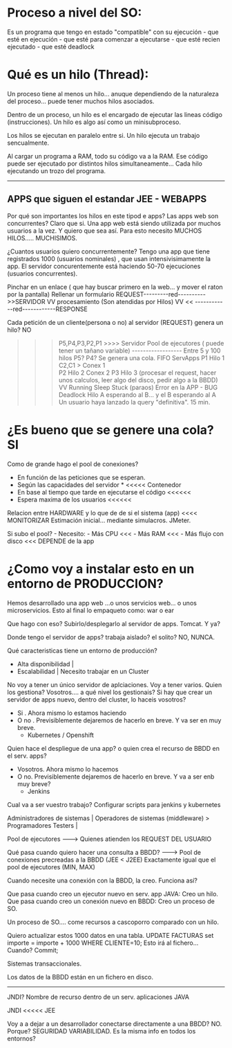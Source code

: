 # Proceso a nivel del SO:

Es un programa que tengo en estado "compatible" con su ejecución
    - que esté en ejecución
    - que esté para comenzar a ejecutarse
    - que esté recien ejecutado
    - que esté deadlock
    
# Qué es un hilo (Thread):

Un proceso tiene al menos un hilo... anuque dependiendo de la naturaleza del proceso... 
puede tener muchos hilos asociados.

Dentro de un proceso, un hilo es el encargado de ejecutar las lineas código (instrucciones).
Un hilo es algo así como un minisubproceso.

Los hilos se ejecutan en paralelo entre si.
    Un hilo ejecuta un trabajo sencualmente.
    
Al cargar un programa a RAM, todo su código va a la RAM.
Ese código puede ser ejecutado por distintos hilos simultaneamente... 
Cada hilo ejecutando un trozo del programa.

-----------------------------------------------------
APPS que siguen el estandar JEE - WEBAPPS
-----------------------------------------------------
Por qué son importantes los hilos en este tipod e apps?
Las apps web son concurrentes? Claro que si.
Una app web está siendo utilizada por muchos usuarios a la vez.
Y quiero que sea así.
Para esto necesito MUCHOS HILOS..... MUCHISIMOS.

¿Cuantos usuarios quiero concurrentemente?
Tengo una app que tiene registrados 1000 (usuarios nominales) , que usan intensivisimamente la app.
El servidor concurentemente está haciendo 50-70 ejecuciones (usuarios concurrentes).
    
Pinchar en un enlace ( que hay buscar primero en la web... y mover el raton por la pantalla)
Rellenar un formulario
REQUEST---------red---------->>SERVIDOR
                                  VV
                             procesamiento (Son atendidas por Hilos)
                                  VV
<<  ------------red------------RESPONSE


Cada petición de un cliente(persona o no) al servidor (REQUEST) genera un hilo? NO

>>> P5,P4,P3,P2,P1 >>>> Servidor
                                Pool de ejecutores ( puede tener un tañano variable)
                                ------------------ Entre 5 y 100 hilos
        P5? P4? Se genera una cola. FIFO                ServApps
                            P1    Hilo 1        C2,C1  >   Conex 1      
                            P2    Hilo 2                   Conex 2
                            P3    Hilo 3 (procesar el request, hacer unos calculos, leer algo del disco, pedir algo a la BBDD)
                                    VV
                                    Running
                                    Sleep
                                    Stuck (paraos)
                                        Error en la APP - BUG Deadlock Hilo A esperando al B... y el B esperando al A 
                                        Un usuario haya lanzado la query "definitiva". 15 min. 
                                    
# ¿Es bueno que se genere una cola? SI
Como de grande hago el pool de conexiones?
- En función de las peticiones que se esperan.
- Según las capacidades del servidor * <<<<<  Contenedor
- En base al tiempo que tarde en ejecutarse el código  <<<<<<
- Espera maxima de los usuarios   <<<<<<

Relacion entre HARDWARE y lo que de de si el sistema (app) <<<< MONITORIZAR
Estimación inicial... mediante simulacros. JMeter.

Si subo el pool?
    - Necesito: 
        - Más CPU               <<< 
        - Más RAM               <<< 
        - Más flujo con disco   <<<
    DEPENDE de la app

# ¿Como voy a instalar esto en un entorno de PRODUCCION?
Hemos desarrollado una app web ...o unos servicios web... o unos microservicios.
Esto al final lo empaqueto como: war o ear

Que hago con eso? Subirlo/desplegarlo al servidor de apps. Tomcat.
Y ya?

Donde tengo el servidor de apps? trabaja aislado? el solito?
NO, NUNCA.

Qué caracteristicas tiene un entorno de producción?
- Alta disponibilidad   |
- Escalabilidad         |   Necesito trabajar en un Cluster

No voy a tener un único servidor de aplciaciones. Voy a tener varios.
Quien los gestiona? Vosotros.... a qué nivel los gestionais?
Si hay que crear un servidor de apps nuevo, dentro del cluster, lo haceis vosotros?
- Si   . Ahora mismo lo estamos haciendo
- O no . Previsiblemente dejaremos de hacerlo en breve. Y va ser en muy breve.
    - Kubernetes / Openshift

Quien hace el despliegue de una app? o quien crea el recurso de BBDD en el serv. apps?
- Vosotros. Ahora mismo lo hacemos
- O no. Previsiblemente dejaremos de hacerlo en breve. Y va a ser enb muy breve?
    - Jenkins

Cual va a ser vuestro trabajo?
    Configurar scripts para jenkins y kubernetes
    
Administradores de sistemas             |
Operadores de sistemas (middleware)      >   Programadores
Testers                                 |

Pool de ejecutores
    ---> Quienes atienden los REQUEST DEL USUARIO

Qué pasa cuando quiero hacer una consulta a BBDD?
    ---> Pool de conexiones precreadas a la BBDD (JEE < J2EE)
            Exactamente igual que el pool de ejecutores (MIN, MAX)

Cuando necesite una conexión con la BBDD, la creo. Funciona así?

Que pasa cuando creo un ejecutor nuevo en serv. app JAVA:   Creo un hilo.
Que pasa cuando creo un conexión nuevo en BBDD:             Creo un proceso de SO.

Un proceso de SO.... come recursos a cascoporro comparado con un hilo.


Quiero actualizar estos 1000 datos en una tabla.
UPDATE FACTURAS set importe = importe + 1000 WHERE CLIENTE=10;
Esto irá al fichero... Cuando? Commit;

Sistemas transaccionales.

Los datos de la BBDD están en un fichero en disco.


------------------------------

JNDI? Nombre de recurso dentro de un serv. aplicaciones JAVA

JNDI <<<<< JEE

Voy a a dejar a un desarrollador conectarse directamente a una BBDD?
NO. Porque? SEGURIDAD
            VARIABILIDAD. Es la misma info en todos los entornos?


